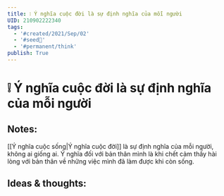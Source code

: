 ```yaml
---
title: ❕ Ý nghĩa cuộc đời là sự định nghĩa của mỗi người
UID: 210902222340
tags:
  - '#created/2021/Sep/02'
  - '#seed🥜'
  - '#permanent/think'
publish: True
---
```

# ❕ Ý nghĩa cuộc đời là sự định nghĩa của mỗi người

## Notes:
[[Ý nghĩa cuộc sống|Ý nghĩa cuộc đời]] là sự định nghĩa của mỗi người, không ai giống ai. Ý nghĩa đối với bản thân mình là khi chết cảm thấy hài lòng với bản thân về những việc mình đã làm được khi còn sống.

## Ideas & thoughts:
